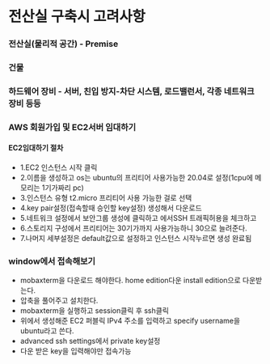 # 전산실 구축시 고려사항

### 전산실(물리적 공간) - Premise

### 건물

### 하드웨어 장비 - 서버, 친입 방지-차단 시스템, 로드밸런서, 각종 네트워크 장비 등등

### AWS 회원가입 및 EC2서버 임대하기

#### EC2임대하기 절차

- 1.EC2 인스턴스 시작 클릭
- 2.이름을 생성하고 os는 ubuntu의 프리티어 사용가능한 20.04로 설정(1cpu에 메모리는 1기가짜리 pc)
- 3.인스턴스 유형  t2.micro 프리티어 사용 가능한 걸로 선택
- 4.key pair설정(접속할때 승인할 key설정) 생성해서 다운로드
- 5.네트워크 설정에서 보안그룹 생성에 클릭하고 에서SSH 트래픽허용을 체크하고 
- 6.스토리지 구성에서 프리티어는 30기가까지 사용가능하니 30으로 늘려준다.
- 7.나머지 세부설정은 default값으로 설정하고 인스턴스 시작누르면 생성 완료됨

### window에서 접속해보기

- mobaxterm을 다운로드 해야한다. home edition다운 install edition으로 다운받는다.
- 압축을 풀어주고 설치한다.
- mobaxterm을 실행하고 session클릭 후 ssh클릭
- 위에서 생성해준 EC2 퍼블릭 IPv4 주소를 입력하고 specify username을 ubuntu라고 쓴다.
- advanced ssh settings에서  private key설정
- 다운 받은 key을 입력해야만 접속가능